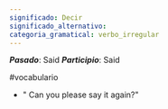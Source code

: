 ```yaml
---
significado: Decir
significado_alternativo: 
categoria_gramatical: verbo_irregular
---
```


***Pasado***: Said
***Participio***: Said

#vocabulario

- " Can you please say it again?"   